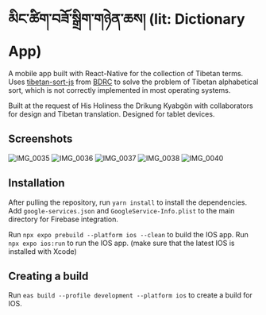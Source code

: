 # མིང་ཚིག་བཟོ་སྒྲིག་གཉེན་ཆས། (lit: Dictionary App)

A mobile app built with React-Native for the collection of Tibetan terms. Uses [tibetan-sort-js](https://github.com/buda-base/tibetan-sort-js) from [BDRC](https://www.bdrc.io/) to solve the problem of Tibetan alphabetical sort, which is not correctly implemented in most operating systems.

Built at the request of His Holiness the Drikung Kyabgön with collaborators for design and Tibetan translation. Designed for tablet devices.

## Screenshots

![IMG_0035](https://github.com/nathankoerschner/tibetan-notes-app/assets/58815433/d07fbcf9-b877-473c-89cd-60148a49a55c)
![IMG_0036](https://github.com/nathankoerschner/tibetan-notes-app/assets/58815433/d5090433-4c44-400f-b452-346eab232c69)
![IMG_0037](https://github.com/nathankoerschner/tibetan-notes-app/assets/58815433/084b6c9d-68bc-4e94-84fe-0aff24d4c53f)
![IMG_0038](https://github.com/nathankoerschner/tibetan-notes-app/assets/58815433/6aa10735-9399-4ded-89b1-9a60de803ed4)
![IMG_0040](https://github.com/nathankoerschner/tibetan-notes-app/assets/58815433/8601c438-d5a3-4210-b6aa-64d58369f315)

## Installation

After pulling the repository, run `yarn install` to install the dependencies.
Add `google-services.json` and `GoogleService-Info.plist` to the main directory for Firebase integration.

Run `npx expo prebuild --platform ios --clean` to build the IOS app.
Run `npx expo ios:run` to run the IOS app.
(make sure that the latest IOS is installed with Xcode)

## Creating a build

Run `eas build --profile development --platform ios` to create a build for IOS.
